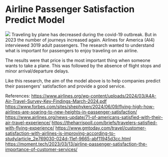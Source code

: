 #     Airline Passenger Satisfaction Predict Model

![](App.gif)
Traveling by plane has decreased during the covid-19 outbreak. But in 2023 the number of journeys increased again. Airlines for America (AI4) interviewed 3019 adult passengers. The research wanted to understand what is important for passengers to enjoy traveling on an airline.

The results were that price is the most important thing when someone wants to take a plane. This was followed by the absence of flight stops and minor arrival/departure delays.

Like this research, the aim of the model above is to help companies predict their passengers' satisfaction and provide a good service.

References:
https://www.airlines.org/wp-content/uploads/2024/03/A4A-Air-Travel-Survey-Key-Findings-March-2024.pdf
https://www.forbes.com/sites/shephyken/2024/06/09/flying-high-how-airlines-are-soaring-to-new-heights-in-passenger-satisfaction/
https://www.airlines.org/news-update/71-of-americans-satisfied-with-their-air-travel-experience/
https://theharrispoll.com/briefs/travelers-satisfied-with-flying-experience/
https://www.gmtoday.com/travel/customer-satisfaction-with-airlines-is-improving-according-to-study/article_2e769030-024d-11ef-9665-abf11945d3cc.html
https://moment.tech/2023/03/13/airline-passenger-satisfaction-the-importance-of-customer-services/
